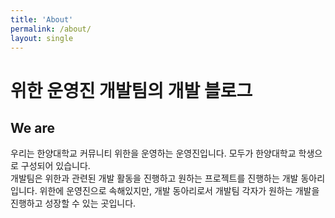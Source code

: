 ```yaml
---
title: 'About'
permalink: /about/
layout: single
---
```


# 위한 운영진 개발팀의 개발 블로그

## We are

우리는 한양대학교 커뮤니티 위한을 운영하는 운영진입니다. 모두가 한양대학교 학생으로 구성되어 있습니다.  
개발팀은 위한과 관련된 개발 활동을 진행하고 원하는 프로젝트를 진행하는 개발 동아리 입니다. 위한에 운영진으로 속해있지만, 개발 동아리로서 개발팀 각자가 원하는 개발을 진행하고 성장할 수 있는 곳입니다.

